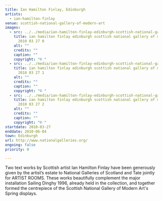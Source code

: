 ```yaml
---
title: Ian Hamilton Finlay, Edinburgh
artists:
  - ian-hamilton-finlay
venue: scottish-national-gallery-of-modern-art
images:
  - src: ../../media/ian-hamilton-finlay-edinburgh-scottish-national-gallery-of-modern-art-2010-03-27-0.webp
    title: ian hamilton finlay edinburgh scottish national gallery of modern art
      2010 03 27 0
    alt: ""
    credits: ""
    caption: ""
    copyright: "© "
  - src: ../../media/ian-hamilton-finlay-edinburgh-scottish-national-gallery-of-modern-art-2010-03-27-1.webp
    title: ian hamilton finlay edinburgh scottish national gallery of modern art
      2010 03 27 1
    alt: ""
    credits: ""
    caption: ""
    copyright: "© "
  - src: ../../media/ian-hamilton-finlay-edinburgh-scottish-national-gallery-of-modern-art-2010-03-27-2.webp
    title: ian hamilton finlay edinburgh scottish national gallery of modern art
      2010 03 27 2
    alt: ""
    credits: ""
    caption: ""
    copyright: "© "
startdate: 2010-03-27
enddate: 2010-06-04
town: Edinburgh
url: http://www.nationalgalleries.org/
ongoing: false
priority: 0

---
```


Two text works by Scottish artist Ian Hamilton Finlay have been generously given by the artist’s estate to National Galleries of Scotland and Tate jointly for ARTIST ROOMS. These works beautifully complement the major installation Sailing Dinghy 1996, already held in the collection, and together formed the centrepiece of the Scottish National Gallery of Modern Art's Spring displays.

